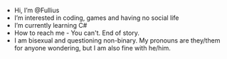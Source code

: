 - Hi, I’m @Fullius
- I’m interested in coding, games and having no social life
- I’m currently learning C#
- How to reach me - You can't. End of story.
- I am bisexual and questioning non-binary. My pronouns are they/them for anyone wondering, but I am also fine with he/him.
